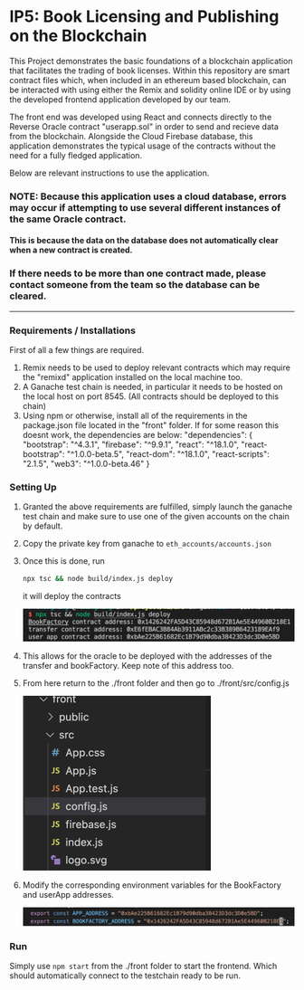 # IP5: Book Licensing and Publishing on the Blockchain

This Project demonstrates the basic foundations of a blockchain application that facilitates
the trading of book licenses. Within this repository are smart contract files which, when
included in an ethereum based blockchain, can be interacted with using either the Remix and
solidity online IDE or by using the developed frontend application developed by our team.

The front end was developed using React and connects directly to the Reverse Oracle contract "userapp.sol"
in order to send and recieve data from the blockchain. Alongside the Cloud Firebase database, this application
demonstrates the typical usage of the contracts without the need for a fully fledged application.

Below are relevant instructions to use the application.

### NOTE: Because this application uses a cloud database, errors may occur if attempting to use several different instances of the same Oracle contract.

#### This is because the data on the database does not automatically clear when a new contract is created.

### If there needs to be more than one contract made, please contact someone from the team so the database can be cleared.

----



### Requirements / Installations

First of all a few things are required.

1. Remix needs to be used to deploy relevant contracts which may require the "remixd" application installed on the local machine too.
2. A Ganache test chain is needed, in particular it needs to be hosted on the local host on port 8545. (All contracts should be deployed to this chain)
3. Using npm or otherwise, install all of the requirements in the package.json file located in the "front" folder. If for some reason this doesnt work, the dependencies are below:
   "dependencies": {
   "bootstrap": "^4.3.1",
   "firebase": "^9.9.1",
   "react": "^18.1.0",
   "react-bootstrap": "^1.0.0-beta.5",
   "react-dom": "^18.1.0",
   "react-scripts": "2.1.5",
   "web3": "^1.0.0-beta.46"
   }

### Setting Up

1. Granted the above requirements are fulfilled, simply launch the ganache test chain and make sure to use one of the given accounts on the chain by default.

2. Copy the private key from ganache to `eth_accounts/accounts.json`

3. Once this is done, run 

   ```sh
   npx tsc && node build/index.js deploy
   ```

   it will deploy the contracts

   ![image-20220807105351905](./img/deloy.png)

4. This allows for the oracle to be deployed with the addresses of the transfer and bookFactory. Keep note of this address too.

5. From here return to the ./front folder and then go to ./front/src/config.js

   <img src="./img/front_folder.png" alt="image-frontfolder" style="zoom:50%;" />

6. Modify the corresponding environment variables for the BookFactory and userApp addresses.

   ![image-configjs](./img/configjs.png)

   

### Run

Simply use `npm start` from the ./front folder to start the frontend. Which should automatically connect to the testchain ready to be run.
